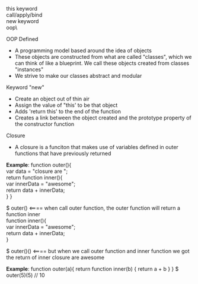 this keyword\
call/apply/bind\
new keyword\
oop\

OOP Defined
- A programming model based around the idea of objects
- These objects are constructed from what are called "classes", which we can think of like a blueprint. We call these objects created from classes "instances"
- We strive to make our classes abstract and modular

Keyword "new"
- Create an object out of thin air
- Assign the value of "this' to be that object
- Adds 'return this' to the end of the function
- Creates a link between the object created and the prototype property of the constructor function

Closure
- A closure is a funciton that makes use of variables defined in outer functions that have previously returned

**Example**:
function outer(){\
    var data = "closure are ";\
    return function inner(){\
        var innerData = "awesome";\
        return data + innerData;\
    }
}

$ outer() <==== when call outer function, the outer function will return a function inner\
function inner(){\
        var innerData = "awesome";\
        return data + innerData;\
    }

$ outer()() <==== but when we call outer function and inner function we got the return of inner
closure are awesome

**Example**:
function outer(a){
    return function inner(b) {
        return a + b
    }
}
$ outer(5)(5) // 10




